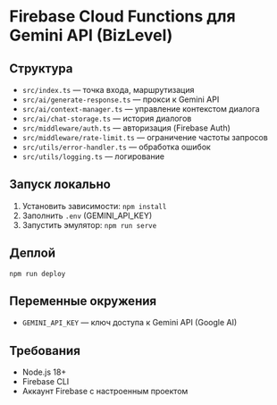 # Firebase Cloud Functions для Gemini API (BizLevel)

## Структура
- `src/index.ts` — точка входа, маршрутизация
- `src/ai/generate-response.ts` — прокси к Gemini API
- `src/ai/context-manager.ts` — управление контекстом диалога
- `src/ai/chat-storage.ts` — история диалогов
- `src/middleware/auth.ts` — авторизация (Firebase Auth)
- `src/middleware/rate-limit.ts` — ограничение частоты запросов
- `src/utils/error-handler.ts` — обработка ошибок
- `src/utils/logging.ts` — логирование

## Запуск локально
1. Установить зависимости: `npm install`
2. Заполнить `.env` (GEMINI_API_KEY)
3. Запустить эмулятор: `npm run serve`

## Деплой
`npm run deploy`

## Переменные окружения
- `GEMINI_API_KEY` — ключ доступа к Gemini API (Google AI)

## Требования
- Node.js 18+
- Firebase CLI
- Аккаунт Firebase с настроенным проектом 